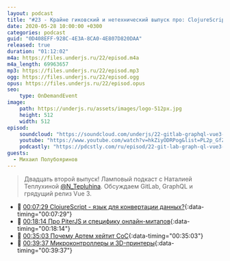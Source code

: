 ```yaml
---
layout: podcast
title: "#23 - Крайне гиковский и нетехнический выпуск про: ClojureScript, истоки PiterJS и 3D-принтеры [Ламповый]"
date: 2020-05-28 10:00:00 +0300
categories: podcast
guid: "0D408EFF-928C-4E3A-8CA0-4E807D820DAA"
released: true
duration: "01:12:02"
m4a: https://files.underjs.ru/22/episod.m4a
m4a_length: 69963657
mp3: https://files.underjs.ru/22/episod.mp3
ogg: https://files.underjs.ru/22/episod.ogg
opus: https://files.underjs.ru/22/episod.opus
seo:
    type: OnDemandEvent
image:
    path: https://underjs.ru/assets/images/logo-512px.jpg
    height: 512
    width: 512
episod:
    soundcloud: "https://soundcloud.com/underjs/22-gitlab-graphql-vue3-c-nataliey-teplukhinoy-lampovyy"
    youtube: "https://www.youtube.com/watch?v=hkZiyODRPog&list=PL2p_GfZz-_1OWXrKUZRBc8LzMz5FJNXW7"
    podcastly: "https://pdcstly.com/ru/episod/22-git-lab-graph-ql-vue3-c-nataliej-tepluhinoj-lampovyj/4449379"
guests:
  - Михаил Полубояринов
---
```


> Двадцать второй выпуск! Ламповый подкаст с Наталией Теплухиной [@N_Tepluhina](https://twitter.com/N_Tepluhina). Обсуждаем GitLab, GraphQL и грядущий релиз Vue 3.

- 🤔 [00:07:29 ClojureScript - язык для конвертации данных?](#){:data-timing="00:07:29"}
- 🤔 [00:18:14 Про PiterJS и специфику онлайн-митапов](#){:data-timing="00:18:14"}
- 🤔 [00:35:03 Почему Артем хейтит CoC](#){:data-timing="00:35:03"}
- 🤔 [00:39:37 Микроконтроллеры и 3D-принтеры](#){:data-timing="00:39:37"}
